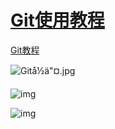 # [Git使用教程](https://github.com/DickyQie/Tool-use/tree/git-learning-document)

[Git教程](https://github.com/DickyQie/Tool-use/tree/git-learning-document)

![Gitå½ä"¤.jpg](https://raw.githubusercontent.com/loveagri/note/master/ud-img/Git命令.jpg)



![img](https://raw.githubusercontent.com/loveagri/note/master/ud-img/git-ml.png)



![img](https://raw.githubusercontent.com/loveagri/note/master/ud-img/git常用命令图解-1548298475565.png)